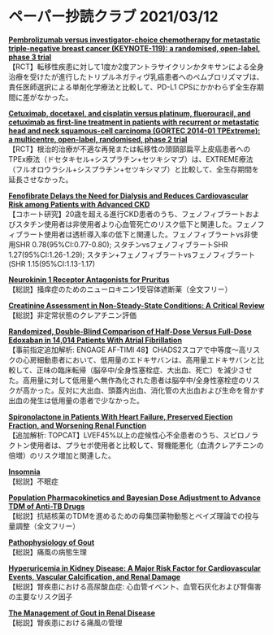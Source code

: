 # ペーパー抄読クラブ 2021/03/12

[**Pembrolizumab versus investigator-choice chemotherapy for metastatic triple-negative breast cancer (KEYNOTE-119): a randomised, open-label, phase 3 trial**](https://pubmed.ncbi.nlm.nih.gov/33676601/)  
【RCT】転移性疾患に対して1度か2度アントラサイクリンかタキサンによる全身治療を受けたが進行したトリプルネガティヴ乳癌患者へのペムブロリズマブは、責任医師選択による単剤化学療法と比較して、PD-L1 CPSにかかわらず全生存期間に差がなかった。

[**Cetuximab, docetaxel, and cisplatin versus platinum, fluorouracil, and cetuximab as first-line treatment in patients with recurrent or metastatic head and neck squamous-cell carcinoma (GORTEC 2014-01 TPExtreme): a multicentre, open-label, randomised, phase 2 trial**](https://pubmed.ncbi.nlm.nih.gov/33684370/)  
【RCT】根治的治療が不適な再発または転移性の頭頸部扁平上皮癌患者へのTPEx療法（ドセタキセル+シスプラチン+セツキシマブ）は、EXTREME療法（フルオロウラシル+シスプラチン+セツキシマブ）と比較して、全生存期間を延長させなかった。

[**Fenofibrate Delays the Need for Dialysis and Reduces Cardiovascular Risk among Patients with Advanced CKD**](https://pubmed.ncbi.nlm.nih.gov/33677489/)  
【コホート研究】20歳を超える進行CKD患者のうち、フェノフィブラートおよびスタチン使用者は非使用者より心血管死亡のリスク低下と関連した。フェノフィブラート使用者は透析導入率の低下と関連した。フェノフィブラートvs非使用SHR 0.78(95%CI:0.77-0.80); スタチンvsフェノフィブラートSHR 1.27(95%CI:1.26-1.29); スタチン+フェノフィブラートvsフェノフィブラート(SHR 1.15(95%CI:1.13-1.17)

[**Neurokinin 1 Receptor Antagonists for Pruritus**](https://pubmed.ncbi.nlm.nih.gov/33675531/)  
【総説】掻痒症のためのニューロキニン1受容体遮断薬（全文フリー）

[**Creatinine Assessment in Non-Steady-State Conditions: A Critical Review**](https://pubmed.ncbi.nlm.nih.gov/33678030/)  
【総説】非定常状態のクレアチニン評価

[**Randomized, Double-Blind Comparison of Half-Dose Versus Full-Dose Edoxaban in 14,014 Patients With Atrial Fibrillation**](https://pubmed.ncbi.nlm.nih.gov/33663737/)  
【事前指定追加解析: ENGAGE AF-TIMI 48】CHADS2スコアで中等度〜高リスクの心房細動患者において、低用量のエドキサバンは、高用量エドキサバンと比較して、正味の臨床転帰（脳卒中/全身性塞栓症、大出血、死亡）を減少させた。高用量に対して低用量へ無作為化された患者は脳卒中/全身性塞栓症のリスクが高かった。反対に大出血、頭蓋内出血、消化管の大出血および生命を脅かす出血の発生は低用量の患者で少なかった。

[**Spironolactone in Patients With Heart Failure, Preserved Ejection Fraction, and Worsening Renal Function**](https://pubmed.ncbi.nlm.nih.gov/33663739/)  
【追加解析: TOPCAT】LVEF45%以上の症候性心不全患者のうち、スピロノラクトン使用者は、プラセボ使用者と比較して、腎機能悪化（血清クレアチニンの倍増）のリスク増加と関連した。

[**Insomnia**](https://pubmed.ncbi.nlm.nih.gov/33683929/)  
【総説】不眠症

[**Population Pharmacokinetics and Bayesian Dose Adjustment to Advance TDM of Anti-TB Drugs**](https://pubmed.ncbi.nlm.nih.gov/33674941/)  
【総説】抗結核薬のTDMを進めるための母集団薬物動態とベイズ理論での投与量調整（全文フリー）

[**Pathophysiology of Gout**](https://pubmed.ncbi.nlm.nih.gov/33678310/)  
【総説】痛風の病態生理

[**Hyperuricemia in Kidney Disease: A Major Risk Factor for Cardiovascular Events, Vascular Calcification, and Renal Damage**](https://pubmed.ncbi.nlm.nih.gov/33678312/)  
【総説】腎疾患における高尿酸血症: 心血管イベント、血管石灰化および腎傷害の主要なリスク因子

[**The Management of Gout in Renal Disease**](https://pubmed.ncbi.nlm.nih.gov/33678314/)  
【総説】腎疾患における痛風の管理
